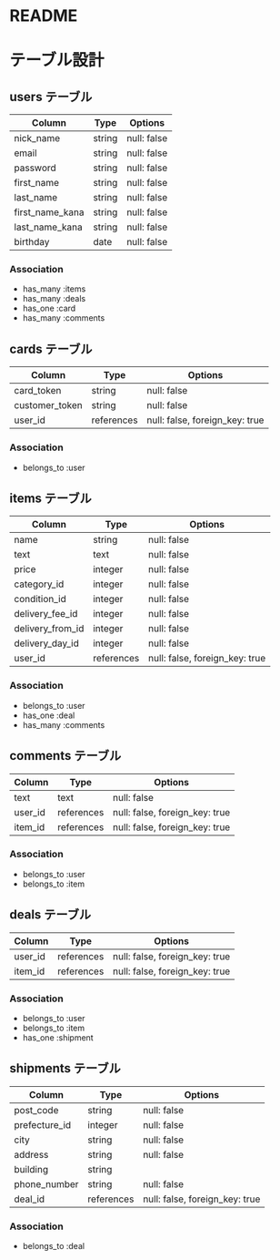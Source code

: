 # README

# テーブル設計

## users テーブル

| Column          | Type   | Options     |
| --------------- | ------ | ----------- |
| nick_name       | string | null: false |
| email           | string | null: false |
| password        | string | null: false |
| first_name      | string | null: false |
| last_name       | string | null: false |
| first_name_kana | string | null: false |
| last_name_kana  | string | null: false |
| birthday        | date   | null: false |

### Association
- has_many :items
- has_many :deals
- has_one :card
- has_many :comments

## cards テーブル

| Column          | Type       | Options     |
| --------------- | ---------- | ----------- |
| card_token      | string     | null: false |
| customer_token  | string     | null: false |
| user_id         | references | null: false, foreign_key: true |

### Association
- belongs_to :user


## items テーブル

| Column        | Type    | Options     |
| ------------- | ------- | ----------- |
| name          | string  | null: false |
| text          | text    | null: false |
| price         | integer | null: false |
| category_id   | integer | null: false |
| condition_id  | integer | null: false |
| delivery_fee_id | integer | null: false |
| delivery_from_id | integer | null: false |
| delivery_day_id | integer | null: false |
| user_id       | references | null: false, foreign_key: true |

### Association
- belongs_to :user
- has_one :deal
- has_many :comments

## comments テーブル

| Column        | Type    | Options     |
| ------------- | ------- | ----------- |
| text          | text    | null: false |
| user_id       | references | null: false, foreign_key: true |
| item_id       | references | null: false, foreign_key: true |

### Association
- belongs_to :user
- belongs_to :item

## deals テーブル

| Column        | Type    | Options     |
| ------------- | ------- | ----------- |
| user_id       | references | null: false, foreign_key: true |
| item_id       | references | null: false, foreign_key: true |

### Association

- belongs_to :user
- belongs_to :item
- has_one :shipment

## shipments テーブル

| Column        | Type    | Options     |
| ------------  | ------- | ----------- |
| post_code     | string  | null: false |
| prefecture_id | integer | null: false |
| city          | string  | null: false |
| address       | string  | null: false |
| building      | string  |             |
| phone_number  | string | null: false |
| deal_id       | references | null: false, foreign_key: true |

### Association

- belongs_to :deal
